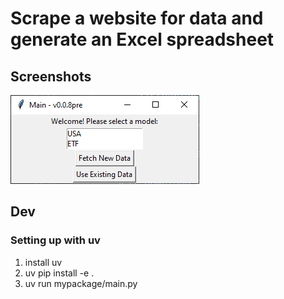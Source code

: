 # Scrape a website for data and generate an Excel spreadsheet


## Screenshots
![menu options](images/MainApp.png)


## Dev


### Setting up with uv
1. install uv
2. uv pip install -e .
3. uv run mypackage/main.py
